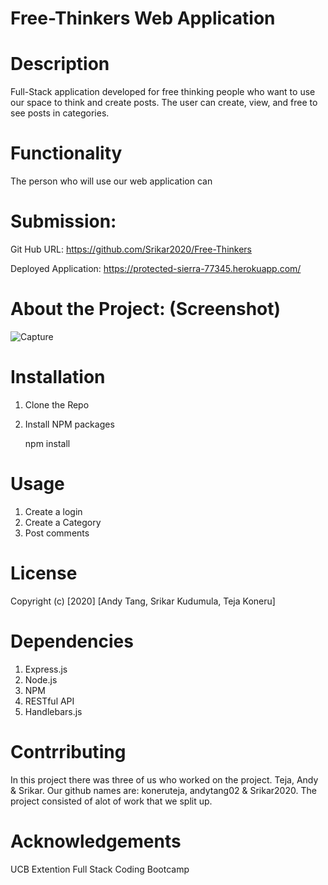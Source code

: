# Free-Thinkers Web Application 

# Description 

Full-Stack application developed for free thinking people who want to use our space to think and create posts. The user can create, view, and free to see posts in categories. 


# Functionality 
The person who will use our web application can  



# Submission: 
Git Hub URL: 
https://github.com/Srikar2020/Free-Thinkers

Deployed Application: 
https://protected-sierra-77345.herokuapp.com/

# About the Project: (Screenshot)

![Capture](https://user-images.githubusercontent.com/61364418/98514153-e5384c00-221d-11eb-9eb1-ad0bcbbc98c3.JPG)


# Installation

1. Clone the Repo

2. Install NPM packages

   npm install 

# Usage
1. Create a login
2. Create a Category 
3. Post comments 


# License 

  Copyright (c) [2020] [Andy Tang, Srikar Kudumula, Teja Koneru]

# Dependencies 
1. Express.js 
2. Node.js
3. NPM
4. RESTful API
5. Handlebars.js


# Contrributing 

In this project there was three of us who worked on the project. Teja, Andy & Srikar. Our github names are: koneruteja, andytang02 & Srikar2020. The project consisted of alot of work that we split up. 

# Acknowledgements
UCB Extention Full Stack Coding Bootcamp
